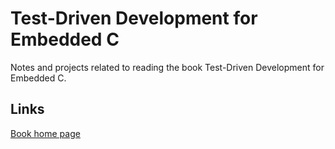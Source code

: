 # Test-Driven Development for Embedded C
Notes and projects related to reading the book Test-Driven Development for Embedded C.

## Links  
[Book home page](https://pragprog.com/book/jgade/test-driven-development-for-embedded-c)
